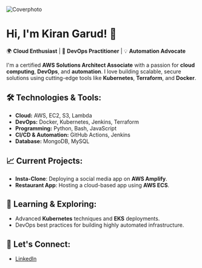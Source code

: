 ![Coverphoto](https://github.com/user-attachments/assets/f52ecf9a-56fe-4d1d-a34e-09ff0f245d82)

# Hi, I'm Kiran Garud! 👋

🌍 **Cloud Enthusiast** | 🚀 **DevOps Practitioner** | 💡 **Automation Advocate**

I'm a certified **AWS Solutions Architect Associate** with a passion for **cloud computing**, **DevOps**, and **automation**. I love building scalable, secure solutions using cutting-edge tools like **Kubernetes**, **Terraform**, and **Docker**. 

## 🛠️ Technologies & Tools:
- **Cloud:** AWS, EC2, S3, Lambda
- **DevOps:** Docker, Kubernetes, Jenkins, Terraform
- **Programming:** Python, Bash, JavaScript
- **CI/CD & Automation:** GitHub Actions, Jenkins
- **Database:** MongoDB, MySQL

## 📈 Current Projects:
- **Insta-Clone**: Deploying a social media app on **AWS Amplify**.
- **Restaurant App**: Hosting a cloud-based app using **AWS ECS**.

## 🌱 Learning & Exploring:
- Advanced **Kubernetes** techniques and **EKS** deployments.
- DevOps best practices for building highly automated infrastructure.

## 💬 Let's Connect:
- [LinkedIn](https://www.linkedin.com/in/kiran-garud-ab4674205)
